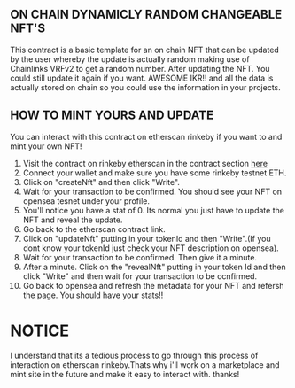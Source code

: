 ## ON CHAIN DYNAMICLY RANDOM CHANGEABLE NFT'S

This contract is a basic template for an on chain NFT that can be updated by the user whereby the update is actually random making use of Chainlinks VRFv2 to get a random number. After updating the NFT. You could still update it again if you want. AWESOME IKR!! and all the data is actually stored on chain so you could use the information in your projects. 

## HOW TO MINT YOURS AND UPDATE
You can interact with this contract on etherscan rinkeby if you want to and mint your own NFT!

1. Visit the contract on rinkeby etherscan in the contract section [here](https://rinkeby.etherscan.io/address/0xb0E9fAD0287edE3Fc775afA7dB6a1E06f1585830#writeContract)
2. Connect your wallet and make sure you have some rinkeby testnet ETH.
3. Click on "createNft" and then click "Write".
4. Wait for your transaction to be confirmed. You should see your NFT on opensea tesnet under your profile.
5. You'll notice you have a stat of 0. Its normal you just have to update the NFT and reveal the update.
6. Go back to the etherscan contract link.
7. Click on "updateNft" putting in your tokenId and then "Write".(If you dont know your tokenId just check your NFT description on opensea).
8. Wait for your transaction to be confirmed. Then give it a minute.
9. After a minute. Click on the "revealNft" putting in your token Id and then click "Write" and then wait for your transaction to be ocnfirmed.
10. Go back to opensea and refresh the metadata for your NFT and refersh the page. You should have your stats!!

# NOTICE
I understand that its a tedious process to go through this process of interaction on etherscan rinkeby.Thats why i'll work on a marketplace and mint site in the future and make it easy to interact with. thanks!
